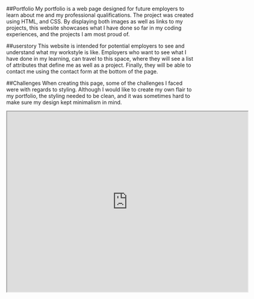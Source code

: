 ##Portfolio
My portfolio is a web page designed for future employers to learn about me and my professional qualifications. The project was created using HTML, and CSS. By displaying both images as well as links to my projects, this website showcases what I have done so far in my coding experiences, and the projects I am most proud of. 

##userstory
This website is intended for potential employers to see and understand what my workstyle is like. Employers who want to see what I have done in my learning, can travel to this space, where they will see a list of attributes that define me as well as a project. Finally, they will be able to contact me using the contact form at the bottom of the page. 

##Challenges
When creating this page, some of the challenges I faced were with regards to styling. Although I would like to create my own flair to my portfolio, the styling needed to be clean, and it was sometimes hard to make sure my design kept minimalism in mind. 

<iframe src="https://drive.google.com/file/d/1WiTFAiCKfqDZmuJ5Yc5ehJJ2lOidkWl4/preview" width="640" height="480"></iframe>
